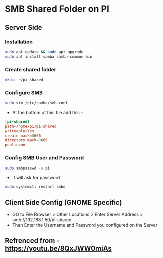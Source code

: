 # SMB Shared Folder on PI

## Server Side 

### Installation

```zsh
sudo apt update && sudo apt upgrade
sudo apt install samba samba-common-bin
```

### Create shared folder

```zsh
mkdir ~/pi-shared
```

### Configure SMB

```zsh
sudo vim /etc/samba/smb.conf
```

- At the bottom of this file add this - 

```conf
[pi-shared]
path=/home/pi/pi-shared
writeable=Yes
create mask=0666
directory mark=0666
public=no
```

### Config SMB User and Password

```zsh
sudo smbpasswd -a pi
```

- It will ask for password

```zsh
sudo systemctl restart smbd
```

## Client Side Config (GNOME Specific)

- GO to File Browser > Other Locations > Enter Server Address > smb://192.168.1.50/pi-shared
- Then Enter the Username and Password you configured on the Server


## Refrenced from - https://youtu.be/8QxJWW0mjAs
